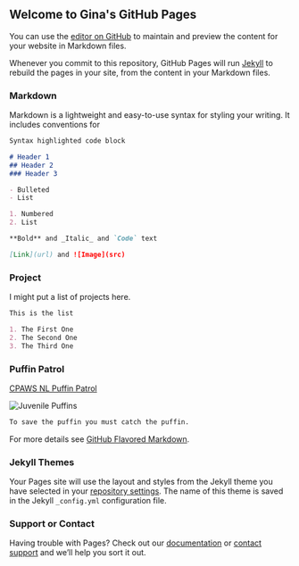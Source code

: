 ## Welcome to Gina's GitHub Pages

You can use the [editor on GitHub](https://github.com/gfegler/gfegler.github.io/edit/master/index.md) to maintain and preview the content for your website in Markdown files.

Whenever you commit to this repository, GitHub Pages will run [Jekyll](https://jekyllrb.com/) to rebuild the pages in your site, from the content in your Markdown files.

### Markdown

Markdown is a lightweight and easy-to-use syntax for styling your writing. It includes conventions for

```markdown
Syntax highlighted code block

# Header 1
## Header 2
### Header 3

- Bulleted
- List

1. Numbered
2. List

**Bold** and _Italic_ and `Code` text

[Link](url) and ![Image](src)
```
### Project

I might put a list of projects here. 
```markdown
This is the list

1. The First One
2. The Second One
3. The Third One
```
### Puffin Patrol

[CPAWS NL Puffin Patrol](https://cpawsnl.org/puffinpetrelpatrol/)

![Juvenile Puffins](https://cpawsnl.org/wp-content/uploads/2018/03/20953420_1433076326773468_6661788585021037654_n-2-1024x585.jpg)

```markdown
To save the puffin you must catch the puffin.
```

For more details see [GitHub Flavored Markdown](https://guides.github.com/features/mastering-markdown/).

### Jekyll Themes

Your Pages site will use the layout and styles from the Jekyll theme you have selected in your [repository settings](https://github.com/gfegler/gfegler.github.io/settings). The name of this theme is saved in the Jekyll `_config.yml` configuration file.

### Support or Contact

Having trouble with Pages? Check out our [documentation](https://help.github.com/categories/github-pages-basics/) or [contact support](https://github.com/contact) and we’ll help you sort it out.

